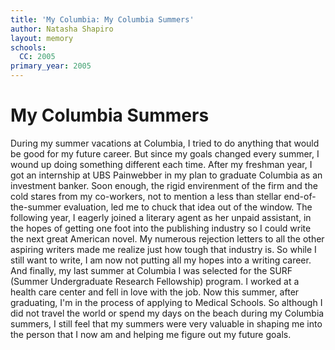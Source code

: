 ```yaml
---
title: 'My Columbia: My Columbia Summers'
author: Natasha Shapiro
layout: memory
schools:
  CC: 2005
primary_year: 2005
---
```

# My Columbia Summers

During my summer vacations at Columbia, I tried to do anything that would be good for my future career.  But since my goals changed every summer, I wound up doing something different each time.  After my freshman year, I got an internship at UBS Painwebber in my plan to graduate Columbia as an investment banker.  Soon enough, the rigid envirenment of the firm and the cold stares from my co-workers, not to mention a less than stellar end-of-the-summer evaluation, led me to chuck that idea out of the window.  The following year, I eagerly joined a literary agent as her unpaid assistant, in the hopes of getting one foot into the publishing industry so I could write the next great American novel.  My numerous rejection letters to all the other aspiring writers made me realize just how tough that industry is.  So while I still want to write, I am now not putting all my hopes into a writing career.  And finally, my last summer at Columbia I was selected for the SURF (Summer Undergraduate Research Fellowship) program.  I worked at a health care center and fell in love with the job.  Now this summer, after graduating, I'm in the process of applying to Medical Schools.  So although I did not travel the world or spend my days on the beach during my Columbia summers, I still feel that my summers were very valuable in shaping me into the person that I now am and helping me figure out my future goals.
